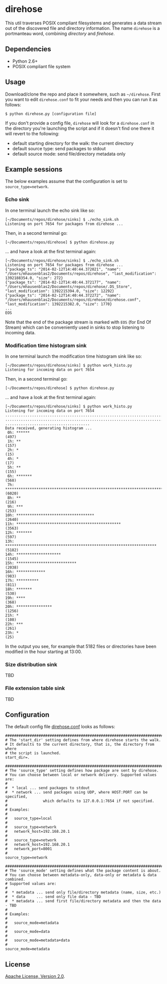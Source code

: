 # direhose

This util traverses POSIX compliant filesystems and generates a data stream 
out of the discovered file and directory information. The name `direhose` is a 
portmanteau word, combining *directory* and *firehose*.

## Dependencies

* Python 2.6+
* POSIX compliant file system

## Usage

Download/clone the repo and place it somewhere, such as `~/direhose`. First you
want to edit `direhose.conf` to fit your needs and then you can run it as follows:

    $ python direhose.py [configuration file]

If you don't provide a config file, `direhose` will look for a `direhose.conf`
in the directory you're launching the script and if it doesn't find one there
it will revert to the following:

* default starting directory for the walk: the current directory
* default source type: send packages to stdout
* default source mode: send file/directory metadata only

## Example sessions

The below examples assume that the configuration is set to `source_type=network`.

### Echo sink

In one terminal launch the echo sink like so:

    [~/Documents/repos/direhose/sinks] $ ./echo_sink.sh
    Listening on port 7654 for packages from direhose ...

Then, in a second terminal go:
      
    [~/Documents/repos/direhose] $ python direhose.py      

... and have a look at the first terminal again:

    [~/Documents/repos/direhose/sinks] $ ./echo_sink.sh
    Listening on port 7654 for packages from direhose ...
    {"package_ts": "2014-02-12T14:40:44.372021", "name": "/Users/mhausenblas2/Documents/repos/direhose", "last_modification": 1392188354.0, "size": 272}
    {"package_ts": "2014-02-12T14:40:44.372177", "name": "/Users/mhausenblas2/Documents/repos/direhose/.DS_Store", "last_modification": 1392215394.0, "size": 12292}
    {"package_ts": "2014-02-12T14:40:44.372272", "name": "/Users/mhausenblas2/Documents/repos/direhose/direhose.conf", "last_modification": 1392215382.0, "size": 1770}
    ...
    EOS

Note that the end of the package stream is marked with `EOS` (for End Of Stream)
which can be conveniently used in sinks to stop listening to incoming data. 

### Modification time histogram sink

In one terminal launch the modification time histogram sink like so:

    [~/Documents/repos/direhose/sinks] $ python work_histo.py
    Listening for incoming data on port 7654
      
Then, in a second terminal go:
      
    [~/Documents/repos/direhose] $ python direhose.py      

... and have a look at the first terminal again:

    [~/Documents/repos/direhose/sinks] $ python work_histo.py
    Listening for incoming data on port 7654
    ............................................................................
    ............................................................................
    ......................................
    Data received, generating histogram ...
     0h: ******                                                                           (497)
     1h: **                                                                               (157)
     2h: *                                                                                (15)
     4h: *                                                                                (17)
     5h: **                                                                               (155)
     6h: *******                                                                          (568)
     7h: ******************************************************************************** (6020)
     8h: **                                                                               (216)
     9h: ***                                                                              (253)
    10h: ***********************************                                              (2640)
    11h: ***********************************************                                  (3563)
    12h: *******                                                                          (597)
    13h: ********************************************************************             (5182)
    14h: ********************                                                             (1545)
    15h: ***************************                                                      (2038)
    16h: *************                                                                    (983)
    17h: **********                                                                       (811)
    18h: *******                                                                          (530)
    19h: ****                                                                             (368)
    20h: ****************                                                                 (1256)
    21h: *                                                                                (108)
    22h: ***                                                                              (261)
    23h: *                                                                                (25)

In the output you see, for example that 5182 files or directories have been
modified in the hour starting at 13:00.

### Size distribution sink

TBD

### File extension table sink

TBD

## Configuration

The default config file [direhose.conf](direhose.conf) looks as follows:

    ############################################################################
    # The 'start_dir' setting defines from where direhose starts the walk.
    # It defaults to the current directory, that is, the directory from where
    # the script is launched.
    start_dir=.

    ############################################################################
    # The 'source_type' setting defines how package are sent by direhose.
    # You can choose between local or network delivery. Supported values are:
    #
    #  * local ... send packages to stdout
    #  * network ... send packages using UDP, where HOST:PORT can be specified,
    #                which defaults to 127.0.0.1:7654 if not specified.
    #
    # Examples:
    #
    #   source_type=local
    #
    #   source_type=network
    #   network_host=192.168.20.1
    #
    #   source_type=network
    #   network_host=192.168.20.1
    #   network_port=8001
    #
    source_type=network

    ############################################################################
    # The 'source_mode' setting defines what the package content is about.
    # You can choose between metadata-only, data-only or metadata & data combined. 
    # Supported values are:
    #
    #  * metadata ... send only file/directory metadata (name, size, etc.)
    #  * data     ... send only file data - TBD
    #  * metadata ... send first file/directory metadata and then the data - TBD
    #
    # Examples:
    #
    #   source_mode=metadata
    #
    #   source_mode=data
    #
    #   source_mode=metadata+data
    #
    source_mode=metadata


## License

[Apache License, Version 2.0](http://www.apache.org/licenses/LICENSE-2.0.html).
